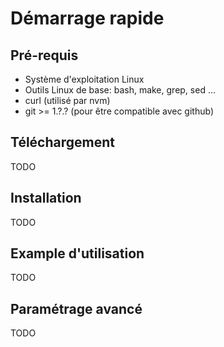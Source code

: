 # Démarrage rapide #

## Pré-requis ##

* Système d'exploitation Linux
* Outils Linux de base: bash, make, grep, sed ... 
* curl (utilisé par nvm)
* git >= 1.?.? (pour être compatible avec github)

## Téléchargement ##

TODO

## Installation ##

TODO

## Example d'utilisation ##

TODO

## Paramétrage avancé ##

TODO
